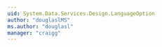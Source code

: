 ```yaml
---
uid: System.Data.Services.Design.LanguageOption
author: "douglaslMS"
ms.author: "douglasl"
manager: "craigg"
---
```

